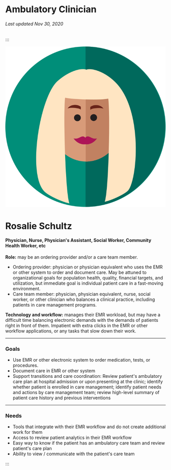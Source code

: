 # Ambulatory Clinician

###### Last updated Nov 30, 2020

:::

<div class="persona-header">

![Avatar Image](./assets/avatars/avatar31.svg)

<div>

# Rosalie Schultz

#### Physician, Nurse, Physician's Assistant, Social Worker, Community Health Worker, etc

**Role:** may be an ordering provider and/or a care team member.
-   Ordering provider: physician or physician equivalent who uses the EMR or other system to order and document care. May be attuned to organizational goals for population health, quality, financial targets, and utilization, but immediate goal is individual patient care in a fast-moving environment.
-   Care team member: physician, physician equivalent, nurse, social worker, or other clinician who balances a clinical practice, including patients in care management programs.

**Technology and workflow:** manages their EMR workload, but may have a difficult time balancing electronic demands with the demands of patients right in front of them. Impatient with extra clicks in the EMR or other workflow applications, or any tasks that slow down their work.

</div>

</div>

<article>

---

### Goals

-   Use EMR or other electronic system to order medication, tests, or procedures.
-   Document care in EMR or other system
-   Support transitions and care coordination: Review patient's ambulatory care plan at hospital admission or upon presenting at the clinic; identify whether patient is enrolled in care management; identify patient needs and actions by care management team; review high-level summary of patient care history and previous interventions


---

### Needs

-   Tools that integrate with their EMR workflow and do not create additional work for them
-   Access to review patient analytics in their EMR workflow
-   Easy way to know if the patient has an ambulatory care team and review patient's care plan
-   Ability to view / communicate with the patient's care team

</article>

:::
